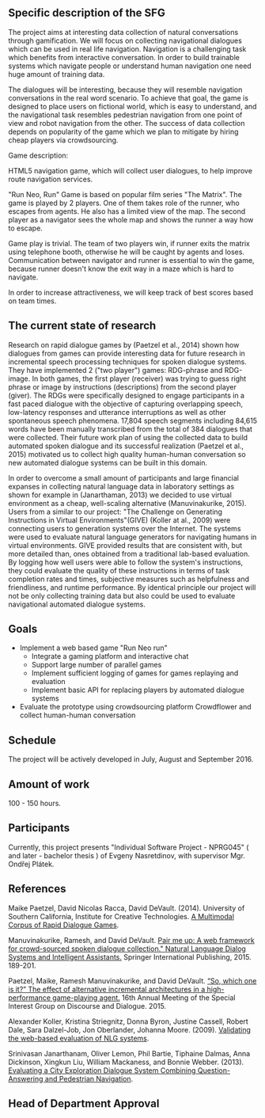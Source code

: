 Specific description of the SFG
-------------------------------
The project aims at interesting data collection of natural conversations through gamification.
We will focus on collecting navigational dialogues which can be used in real life navigation.
Navigation is a challenging task which benefits from interactive conversation. 
In order to build trainable systems which navigate people or understand human navigation one need huge amount of training data.

The dialogues will be interesting, because they will resemble  navigation conversations in the real word scenario.
To achieve that goal, the game is designed to place users on fictional world, which is easy to understand, and the navigational task resembles pedestrian navigation from one point of view and robot navigation from the other.
The success of data collection depends on popularity of the game which we plan to mitigate by hiring cheap players via crowdsourcing.

Game description:


HTML5 navigation game, which will collect user dialogues, to help improve route navigation services.

"Run Neo, Run"
Game is based on popular film series "The Matrix". 
The game is played by 2 players.
One of them takes role of the runner, who escapes from agents. He also has a limited view of the map. 
The second player as a navigator sees the whole map and shows the runner a way how to escape. 

Game play is trivial. 
The team of two players win, if runner exits the matrix using telephone booth, otherwise he will be caught by agents and loses.
Communication between navigator and runner is essential to win the game, because runner doesn't know the exit way in a maze which is hard to navigate.

In order to increase attractiveness, we will keep track of best scores based on team times.


The current state of research 
-----------------------------
Research on rapid dialogue games by (Paetzel et al., 2014) shown how dialogues from games can provide interesting data for future research in incremental speech processing techniques for spoken dialogue systems.
They have implemented 2 ("two player") games: RDG-phrase and RDG-image.
In both games, the first player (receiver) was trying to guess right phrase or image by instructions (descriptions) from the second player (giver).
The RDGs were specifically designed to engage participants in a fast paced dialogue with the objective of capturing overlapping speech, low-latency responses and utterance interruptions as well as other spontaneous speech phenomena.
17,804 speech segments including 84,615 words have been manually transcribed from the total of 384 dialogues that were collected.
Their future work plan of using the collected data to build automated spoken dialogue and its successful realization (Paetzel et al., 2015) motivated us to collect high quality human-human conversation so new automated dialogue systems can be built in this domain.

In order to overcome a small amount of participants and large financial expanses in collecting natural language data in laboratory settings as shown for example in (Janarthaman, 2013) we decided to use virtual environment as a cheap, well-scaling alternative (Manuvinakurike, 2015).
Users from a similar to our project: "The Challenge on Generating Instructions in Virtual Environments"(GIVE) (Koller at al., 2009) were connecting users to generation systems over the Internet.
The systems were used to evaluate natural language generators for navigating humans in virtual environments. 
GIVE provided results that are consistent with, but more detailed than, ones obtained from a traditional lab-based evaluation.
By logging how well users were able to follow the system's instructions, they could evaluate the quality of these instructions in terms of task completion rates and times, subjective measures such as helpfulness and friendliness, and runtime performance.
By identical principle our project will not be only collecting training data but also could be used to evaluate navigational automated dialogue systems.

Goals
-----
- Implement a web based game "Run Neo run"
  - Integrate a gaming platform and interactive chat
  - Support large number of parallel games
  - Implement sufficient logging of games for games replaying and evaluation
  - Implement basic API for replacing players by automated dialogue systems
- Evaluate the prototype using crowdsourcing platform Crowdflower and collect human-human conversation

Schedule
--------
The project will be actively developed in July, August and September 2016.

Amount of work
--------------
100 - 150 hours.

Participants
------------
Currently, this project presents "Individual Software Project - NPRG045" ( and later - bachelor thesis ) of Evgeny Nasretdinov, with supervisor Mgr. Ondřej Plátek.

References
----------
Maike Paetzel, David Nicolas Racca, David DeVault. (2014). University of Southern California, Institute for Creative Technologies. [A Multimodal Corpus of Rapid Dialogue Games](http://www.lrec-conf.org/proceedings/lrec2014/pdf/697_Paper.pdf).

Manuvinakurike, Ramesh, and David DeVault. [Pair me up: A web framework for crowd-sourced spoken dialogue collection." Natural Language Dialog Systems and Intelligent Assistants.](http://ict.usc.edu/pubs/Pair%20Me%20Up-%20A%20Web%20Framework%20for%20Crowd-Sourced%20Spoken%20Dialogue%20Collection.pdf) Springer International Publishing, 2015. 189-201.

Paetzel, Maike, Ramesh Manuvinakurike, and David DeVault. [“So, which one is it?” The effect of alternative incremental architectures in a high-performance game-playing agent.](http://www.sigdial.org/workshops/conference16/proceedings/pdf/SIGDIAL10.pdf) 16th Annual Meeting of the Special Interest Group on Discourse and Dialogue. 2015.

Alexander Koller, Kristina Striegnitz, Donna Byron, Justine Cassell, Robert Dale, Sara Dalzel-Job, Jon Oberlander, Johanna Moore. (2009). [Validating the web-based evaluation of NLG systems](http://www.coli.uni-saarland.de/~koller/papers/give-acl-09.pdf).

Srinivasan Janarthanam, Oliver Lemon, Phil Bartie, Tiphaine Dalmas, Anna Dickinson, Xingkun Liu, William Mackaness, and Bonnie Webber. (2013). [Evaluating a City Exploration Dialogue System Combining Question-Answering and Pedestrian Navigation](http://spacebook-project.eu/pubs/ACL-13-2.pdf).

Head of Department Approval
---------------------------
